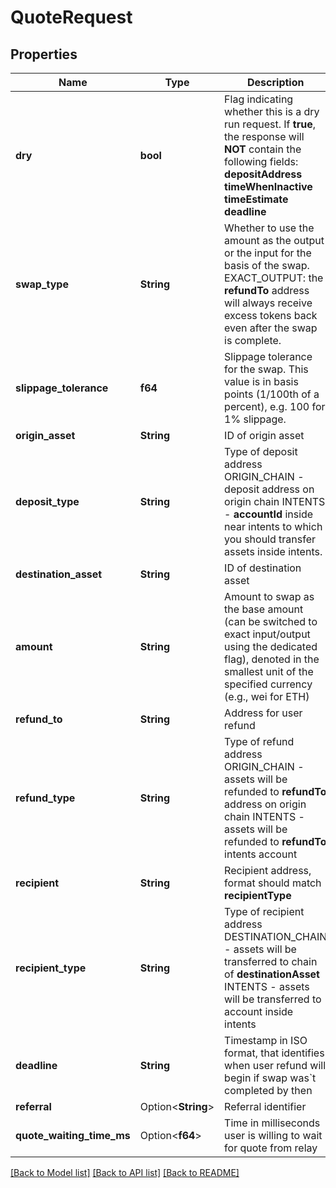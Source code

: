 # QuoteRequest

## Properties

Name | Type | Description | Notes
------------ | ------------- | ------------- | -------------
**dry** | **bool** |    Flag indicating whether this is a dry run request.    If **true**, the response will **NOT** contain the following fields:       **depositAddress**           **timeWhenInactive**           **timeEstimate**           **deadline**    | 
**swap_type** | **String** | Whether to use the amount as the output or the input for the basis of the swap.     EXACT_OUTPUT: the **refundTo** address will always receive excess tokens back even after the swap is complete.    | 
**slippage_tolerance** | **f64** | Slippage tolerance for the swap. This value is in basis points (1/100th of a percent), e.g. 100 for 1% slippage. | 
**origin_asset** | **String** | ID of origin asset | 
**deposit_type** | **String** | Type of deposit address      ORIGIN_CHAIN - deposit address on origin chain      INTENTS - **accountId** inside near intents to which you should transfer assets inside intents. | 
**destination_asset** | **String** | ID of destination asset | 
**amount** | **String** | Amount to swap as the base amount (can be switched to exact input/output using the dedicated flag), denoted in the smallest unit of the specified currency (e.g., wei for ETH) | 
**refund_to** | **String** | Address for user refund | 
**refund_type** | **String** | Type of refund address       ORIGIN_CHAIN - assets will be refunded to **refundTo** address on origin chain        INTENTS - assets will be refunded to **refundTo** intents account | 
**recipient** | **String** | Recipient address, format should match **recipientType** | 
**recipient_type** | **String** | Type of recipient address       DESTINATION_CHAIN - assets will be transferred to chain of **destinationAsset**        INTENTS - assets will be transferred to account inside intents | 
**deadline** | **String** | Timestamp in ISO format, that identifies when user refund will begin if swap was`t completed by then | 
**referral** | Option<**String**> | Referral identifier | [optional]
**quote_waiting_time_ms** | Option<**f64**> | Time in milliseconds user is willing to wait for quote from relay | [optional][default to 3000]

[[Back to Model list]](../README.md#documentation-for-models) [[Back to API list]](../README.md#documentation-for-api-endpoints) [[Back to README]](../README.md)


